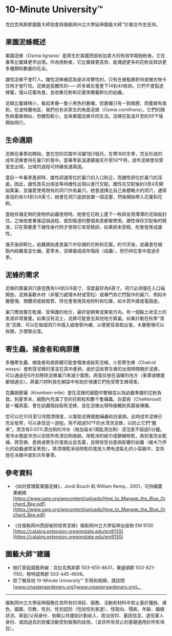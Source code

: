 # 10-Minute University™

克拉克馬斯郡園藝大師協會與俄勒岡州立大學延伸園藝大師™計劃合作並支持。

## 果園泥蜂概述

果園泥蜂（Osmia lignaria）是原生於美國西部和加拿大的有效早期授粉者。它在春季比蜜蜂更早出現。作為授粉者，它比蜜蜂更高效，能傳遞更多的花粉並拜訪更多種類和數量的花朵。

雄性泥蜂不會叮人。雌性泥蜂被認為是非攻擊性的，只有在被粗暴對待或被衣物卡住時才會叮咬。泥蜂是孤獨性的——許多蜂后會產下14到40枚卵。它們不會製造蜂蜜，僅以花蜜為食，並收集花粉和花蜜來餵養孵化的幼蟲。

泥蜂比蜜蜂稍小，看起來像一隻小黑色的蒼蠅，但蒼蠅只有一對翅膀，而蜜蜂有兩對。在波特蘭地區，我們也有非原生的角面泥蜂（Osmia cornifrons）。它們的顏色與蜜蜂相似，但體型較小，並與果園泥蜂共同生活。泥蜂在氣溫升至約55°F後開始飛行。

## 生命週期

泥蜂在春季初開始，會在您的花園中活躍1到3個月。在寒冷的冬季，完全形成的成年泥蜂會待在巢穴的茧中。當春季氣溫連續幾天升至50°F時，成年泥蜂會咬穿茧並出現。出現的過程可持續長達兩週。

當前一年春季產卵時，雄性卵通常位於巢穴的入口附近，而雌性卵位於巢穴的深處。因此，雄性首先出現並等待雌性出現以進行交配。雌性在交配後約3至4天開始築巢，並偏愛使用現有的洞穴作為巢穴。她會選擇比自己身體略大的洞穴，通常直徑約為1/4到3/8英寸。她會在洞穴底部放置一個泥塞，然後開始帶入花蜜和花粉。

當她存儲足夠的食物供幼蟲使用時，她會在花粉上產下一枚卵並用薄薄的泥隔板封住。之後她會重複這個過程，直到隧道的整個長度都被使用。雌性保存交配後的精液，只在需要產下雌性後代時才使用它來受精卵。如果卵未受精，則會發育成雄性。

幾天後卵孵化，幼蟲開始進食巢穴中存儲的花粉和花蜜。約10天後，幼蟲會在細胞內紡織茧並化蛹。夏季末，泥蜂變成成年階段（成蟲），但仍待在茧中度過冬季。

## 泥蜂的需求

泥蜂的築巢洞穴直徑應為1/4到3/8英寸，深度最好為6英寸。洞穴必須僅在入口端開放。泥蜂喜歡木材（非壓力處理木材或雪松）或專門為它們製作的巢穴，例如木層壓塊、預鑽洞或紙吸管，但也會使用其他材料和位置，如木質外牆或電插座。

巢穴應放置在乾燥、受保護的地方，最好是朝東或東南方向。有一個黏土狀泥土的來源非常重要。如果沒有泥土，泥蜂可能會去其他地方築巢。如果計劃在秋季“清洗”泥蜂，可以在每個洞穴中插入紙吸管內襯，以便更容易取出茧。木層壓塊可以拆開，方便取出茧。

## 寄生蟲、捕食者和病原體

多種寄生蟲、捕食者和病原體可能會傷害或殺死泥蜂。小型寄生蜂（Chalcid wasps）會刺穿泥蜂的茧並在其中產卵。由於這些寄生蜂的出現時間晚於泥蜂，可以通過在6月初移除泥蜂巢穴來減少風險。將茧存放在溫暖的地方（車庫或棚屋都很適合）。將巢穴材料放在網袋中有助於保護它們免受寄生蜂侵害。

克羅姆賓蟎（Krombein mite）會在泥蜂的細胞中繁殖並以為幼蟲準備的花粉為食。到夏季末，細胞內充滿了空的花粉粒和數千隻蟎蟲。白堊病（Chalkbrood）是一種真菌，會在幼蟲階段殺死泥蜂，並在泥蜂出現時接觸到真菌後傳播。

您可以在10月至12月間清理茧，以幫助泥蜂擺脫蟎蟲和白堊病。此時成年泥蜂已完全發育，可以承受這一過程。用不超過50°F的水清洗泥蜂，以防止它們“醒來”。用含有0.05%漂白劑的冷水（每加侖水1湯匙漂白劑）浸泡茧不超過5分鐘。用冷水徹底沖洗以去除所有漂白劑痕跡。用乾淨的紙巾或篩網晾乾，直到茧完全乾燥。將受損、患病或寄生的茧挑出並丟棄，並移除受白堊病影響的幼蟲（被木乃伊化的幼蟲通常呈黑色）。將清理乾淨且晾乾的茧放入帶有透氣孔的小容器中，並存放在冰箱中直到次年春季。

## 參考資料

- 《如何管理藍果園泥蜂》，Jordi Bosch 和 William Kemp，2001，可持續農業網絡  
  [https://www.sare.org/wpcontent/uploads/How_to_Manage_the_Blue_Orchard_Bee.pdf](https://www.sare.org/wpcontent/uploads/How_to_Manage_the_Blue_Orchard_Bee.pdf)

- 《在俄勒岡州西部後院培育泥蜂》俄勒岡州立大學延伸出版物 EM 9130  
  [https://catalog.extension.oregonstate.edu/em9130](https://catalog.extension.oregonstate.edu/em9130)

## 園藝大師™建議

- 撥打家庭園藝熱線：克拉克馬斯郡 503-655-8631，華盛頓郡 503-821-1150，穆特諾瑪郡 503-445-4608。
- 欲了解其他 10-Minute University™ 手冊和視頻，請訪問 [www.cmastergardeners.org](www.cmastergardeners.org)。

---

俄勒岡州立大學延伸服務在其所有的項目、服務、活動和材料中禁止基於種族、膚色、國籍、宗教、性別、性別認同（包括性別表達）、性取向、殘疾、年齡、婚姻狀況、家庭/父母身份、依賴公共援助計劃收入、政治信仰、基因信息、退伍軍人身份、或因過去的民權活動受到報復的歧視。（並非所有禁止的基礎適用於所有項目）。